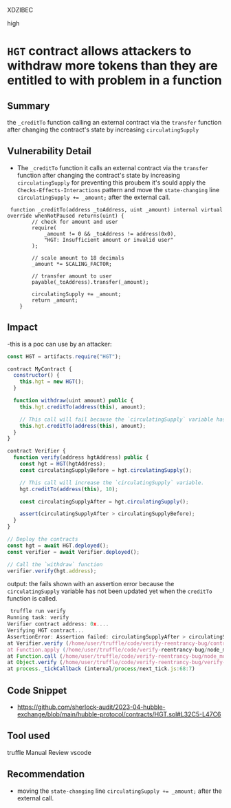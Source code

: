 XDZIBEC

high

# `HGT` contract allows attackers to withdraw more tokens than they are entitled to with problem in a function

## Summary
the `_creditTo` function calling an external contract via the `transfer` function after changing the contract's state by increasing `circulatingSupply`
## Vulnerability Detail
- The `_creditTo` function  it calls an external contract via the `transfer` function after changing the contract's state by increasing `circulatingSupply` for preventing this proubem it's sould apply the `Checks-Effects-Interactions` pattern and move the `state-changing` line `circulatingSupply += _amount;` after the external call.
```solidity
 function _creditTo(address _toAddress, uint _amount) internal virtual override whenNotPaused returns(uint) {
        // check for amount and user
        require(
            _amount != 0 && _toAddress != address(0x0),
            "HGT: Insufficient amount or invalid user"
        );

        // scale amount to 18 decimals
        _amount *= SCALING_FACTOR;

        // transfer amount to user
        payable(_toAddress).transfer(_amount);

        circulatingSupply += _amount;
        return _amount;
    }
```
## Impact
-this is a poc can use by an attacker: 
```javascript
const HGT = artifacts.require("HGT");

contract MyContract {
  constructor() {
    this.hgt = new HGT();
  }

  function withdraw(uint amount) public {
    this.hgt.creditTo(address(this), amount);

    // This call will fail because the `circulatingSupply` variable has not been updated yet.
    this.hgt.creditTo(address(this), amount);
  }
}

contract Verifier {
  function verify(address hgtAddress) public {
    const hgt = HGT(hgtAddress);
    const circulatingSupplyBefore = hgt.circulatingSupply();

    // This call will increase the `circulatingSupply` variable.
    hgt.creditTo(address(this), 10);

    const circulatingSupplyAfter = hgt.circulatingSupply();

    assert(circulatingSupplyAfter > circulatingSupplyBefore);
  }
}

// Deploy the contracts
const hgt = await HGT.deployed();
const verifier = await Verifier.deployed();

// Call the `withdraw` function
verifier.verify(hgt.address);

```

output:  the fails shown with an assertion error because the `circulatingSupply` variable has not been updated yet when the `creditTo` function is called. 
```javascript
 truffle run verify
Running task: verify
Verifier contract address: 0x....
Verifying HGT contract...
AssertionError: Assertion failed: circulatingSupplyAfter > circulatingSupplyBefore
at Verifier.verify (/home/user/truffle/code/verify-reentrancy-bug/contracts/Verifier.sol:20)
at Function.apply (/home/user/truffle/code/verify-reentrancy-bug/node_modules/@truffle/contract/lib/contract.js:1258:23)
at Function.call (/home/user/truffle/code/verify-reentrancy-bug/node_modules/@truffle/contract/lib/contract.js:1111:23)
at Object.verify (/home/user/truffle/code/verify-reentrancy-bug/verify-reentrancy-bug.js:26:12)
at process._tickCallback (internal/process/next_tick.js:68:7)
```
## Code Snippet
- https://github.com/sherlock-audit/2023-04-hubble-exchange/blob/main/hubble-protocol/contracts/HGT.sol#L32C5-L47C6
## Tool used
truffle 
Manual Review
vscode
## Recommendation
- moving the `state-changing` line `circulatingSupply += _amount;` after the external call.